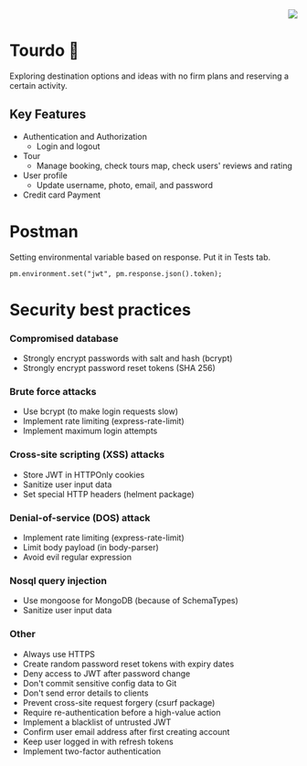 <div align="right">
  <img src="https://img.shields.io/badge/Completion-100%25-blue.svg" />
</div>

<div>
  <h1>Tourdo 🚴</h1>
</div> 
Exploring destination options and ideas with no firm plans and  reserving a certain activity.

## Key Features

* Authentication and Authorization
  - Login and logout
* Tour
  - Manage booking, check tours map, check users' reviews and rating
* User profile
  - Update username, photo, email, and password
* Credit card Payment

# Postman

Setting environmental variable based on response.
Put it in Tests tab.

```text
pm.environment.set("jwt", pm.response.json().token);
```

# Security best practices

### Compromised database

- Strongly encrypt passwords with salt and hash (bcrypt)
- Strongly encrypt password reset tokens (SHA 256)

### Brute force attacks

- Use bcrypt (to make login requests slow)
- Implement rate limiting (express-rate-limit)
- Implement maximum login attempts

### Cross-site scripting (XSS) attacks

- Store JWT in HTTPOnly cookies
- Sanitize user input data
- Set special HTTP headers (helment package)

### Denial-of-service (DOS) attack

- Implement rate limiting (express-rate-limit)
- Limit body payload (in body-parser)
- Avoid evil regular expression

### Nosql query injection

- Use mongoose for MongoDB (because of SchemaTypes)
- Sanitize user input data

### Other

- Always use HTTPS
- Create random password reset tokens with expiry dates
- Deny access to JWT after password change
- Don't commit sensitive config data to Git
- Don't send error details to clients
- Prevent cross-site request forgery (csurf package)
- Require re-authentication before a high-value action
- Implement a blacklist of untrusted JWT
- Confirm user email address after first creating account
- Keep user logged in with refresh tokens
- Implement two-factor authentication
